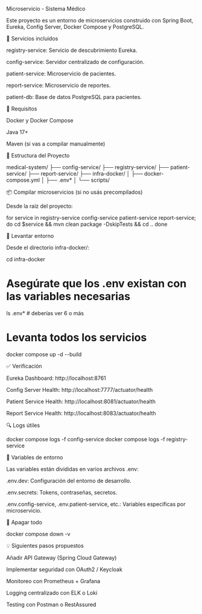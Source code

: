 Microservicio - Sistema Médico

Este proyecto es un entorno de microservicios construido con Spring Boot, Eureka, Config Server, Docker Compose y PostgreSQL.

🏁 Servicios incluidos

registry-service: Servicio de descubrimiento Eureka.

config-service: Servidor centralizado de configuración.

patient-service: Microservicio de pacientes.

report-service: Microservicio de reportes.

patient-db: Base de datos PostgreSQL para pacientes.

🚀 Requisitos

Docker y Docker Compose

Java 17+

Maven (si vas a compilar manualmente)

📁 Estructura del Proyecto

medical-system/
├── config-service/
├── registry-service/
├── patient-service/
├── report-service/
├── infra-docker/
│   ├── docker-compose.yml
│   ├── .env*
│   └── scripts/

📦 Compilar microservicios (si no usás precompilados)

Desde la raíz del proyecto:

for service in registry-service config-service patient-service report-service; do
cd $service && mvn clean package -DskipTests && cd ..
done

🐳 Levantar entorno

Desde el directorio infra-docker/:

cd infra-docker

# Asegúrate que los .env existan con las variables necesarias
ls .env*  # deberías ver 6 o más

# Levanta todos los servicios
docker compose up -d --build

✅ Verificación

Eureka Dashboard: http://localhost:8761

Config Server Health: http://localhost:7777/actuator/health

Patient Service Health: http://localhost:8081/actuator/health

Report Service Health: http://localhost:8083/actuator/health

🔍 Logs útiles

docker compose logs -f config-service
docker compose logs -f registry-service

🧪 Variables de entorno

Las variables están divididas en varios archivos .env:

.env.dev: Configuración del entorno de desarrollo.

.env.secrets: Tokens, contraseñas, secretos.

.env.config-service, .env.patient-service, etc.: Variables específicas por microservicio.

🧼 Apagar todo

docker compose down -v

💡 Siguientes pasos propuestos

Añadir API Gateway (Spring Cloud Gateway)

Implementar seguridad con OAuth2 / Keycloak

Monitoreo con Prometheus + Grafana

Logging centralizado con ELK o Loki

Testing con Postman o RestAssured

